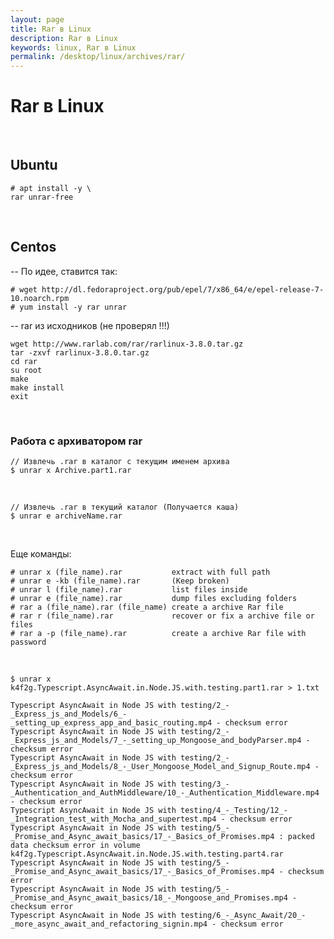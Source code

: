 ```yaml
---
layout: page
title: Rar в Linux
description: Rar в Linux
keywords: linux, Rar в Linux
permalink: /desktop/linux/archives/rar/
---
```


# Rar в Linux

<br/>

## Ubuntu

    # apt install -y \
    rar unrar-free

<br/>

## Centos

-- По идее, ставится так:

    # wget http://dl.fedoraproject.org/pub/epel/7/x86_64/e/epel-release-7-10.noarch.rpm
    # yum install -y rar unrar

-- rar из исходников (не проверял !!!)

    wget http://www.rarlab.com/rar/rarlinux-3.8.0.tar.gz
    tar -zxvf rarlinux-3.8.0.tar.gz
    cd rar
    su root
    make
    make install
    exit

<br/>

### Работа с архиватором rar

    // Извлечь .rar в каталог с текущим именем архива
    $ unrar x Archive.part1.rar

<br/>

    // Извлечь .rar в текущий каталог (Получается каша)
    $ unrar e archiveName.rar

<br/>

Еще команды:

    # unrar x (file_name).rar           extract with full path
    # unrar e -kb (file_name).rar       (Keep broken)
    # unrar l (file_name).rar           list files inside
    # unrar e (file_name).rar           dump files excluding folders
    # rar a (file_name).rar (file_name) create a archive Rar file
    # rar r (file_name).rar             recover or fix a archive file or files
    # rar a -p (file_name).rar          create a archive Rar file with password

<br/>

    $ unrar x k4f2g.Typescript.AsyncAwait.in.Node.JS.with.testing.part1.rar > 1.txt

    Typescript AsyncAwait in Node JS with testing/2_-_Express_js_and_Models/6_-_setting_up_express_app_and_basic_routing.mp4 - checksum error
    Typescript AsyncAwait in Node JS with testing/2_-_Express_js_and_Models/7_-_setting_up_Mongoose_and_bodyParser.mp4 - checksum error
    Typescript AsyncAwait in Node JS with testing/2_-_Express_js_and_Models/8_-_User_Mongoose_Model_and_Signup_Route.mp4 - checksum error
    Typescript AsyncAwait in Node JS with testing/3_-_Authentication_and_AuthMiddleware/10_-_Authentication_Middleware.mp4 - checksum error
    Typescript AsyncAwait in Node JS with testing/4_-_Testing/12_-_Integration_test_with_Mocha_and_supertest.mp4 - checksum error
    Typescript AsyncAwait in Node JS with testing/5_-_Promise_and_Async_await_basics/17_-_Basics_of_Promises.mp4 : packed data checksum error in volume k4f2g.Typescript.AsyncAwait.in.Node.JS.with.testing.part4.rar
    Typescript AsyncAwait in Node JS with testing/5_-_Promise_and_Async_await_basics/17_-_Basics_of_Promises.mp4 - checksum error
    Typescript AsyncAwait in Node JS with testing/5_-_Promise_and_Async_await_basics/18_-_Mongoose_and_Promises.mp4 - checksum error
    Typescript AsyncAwait in Node JS with testing/6_-_Async_Await/20_-_more_async_await_and_refactoring_signin.mp4 - checksum error
